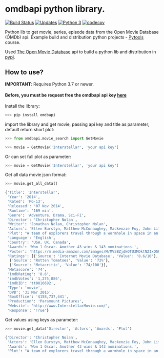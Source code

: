 # omdbapi python library.
[![Build Status](https://travis-ci.org/dubirajara/omdbapi.svg?branch=master)](https://travis-ci.org/dubirajara/omdbapi)
[![Updates](https://pyup.io/repos/github/dubirajara/omdbapi/shield.svg)](https://pyup.io/repos/github/dubirajara/omdbapi/)
[![Python 3](https://pyup.io/repos/github/dubirajara/omdbapi/python-3-shield.svg)](https://pyup.io/repos/github/dubirajara/omdbapi/)
[![codecov](https://codecov.io/gh/dubirajara/omdbapi/branch/master/graph/badge.svg)](https://codecov.io/gh/dubirajara/omdbapi)

Python lib to get movie, series, episode data from the Open Movie Database (OMDb) api.
Example build and distribution python projects - [Pytools](http://www.python.pro.br) course.

Used [The Open Movie Database](http://www.omdbapi.com) api to build a python lib and distribution in [pypi](https://pypi.org/project/omdbapi/).

## How to use? 

**IMPORTANT**: Requires Python 3.7 or newer.

#### Before, you must be request free the omdbapi api key [here](http://www.omdbapi.com/apikey.aspx?__EVENTTARGET=freeAcct&__EVENTARGUMENT=&__LASTFOCUS=&__VIEWSTATE=%2FwEPDwUKLTIwNDY4MTIzNQ9kFgYCAQ9kFgICBw8WAh4HVmlzaWJsZWhkAgIPFgIfAGhkAgMPFgIfAGhkGAEFHl9fQ29udHJvbHNSZXF1aXJlUG9zdEJhY2tLZXlfXxYDBQtwYXRyZW9uQWNjdAUIZnJlZUFjY3QFCGZyZWVBY2N0x0euvR%2FzVv1jLU3mGetH4R3kWtYKWACCaYcfoP1IY8g%3D&__VIEWSTATEGENERATOR=5E550F58&__EVENTVALIDATION=%2FwEdAAU5GG7XylwYou%2BzznFv7FbZmSzhXfnlWWVdWIamVouVTzfZJuQDpLVS6HZFWq5fYpioiDjxFjSdCQfbG0SWduXFd8BcWGH1ot0k0SO7CfuulN6vYN8IikxxqwtGWTciOwQ4e4xie4N992dlfbpyqd1D&at=freeAcct&Email=)

Install the library:
```python
>>> pip install omdbapi
```

import the library and get movie, passing api key and title as parameter, default return short plot:
```python
>>> from omdbapi.movie_search import GetMovie

>>> movie = GetMovie('Interstellar', 'your api key')
```

Or can set full plot as parameter:
```python
>>> movie = GetMovie('Interstellar', 'your api key')
```


Get all data movie json format:
```python
>>> movie.get_all_data()

{'Title': 'Interstellar',
 'Year': '2014',
 'Rated': 'PG-13',
 'Released': '07 Nov 2014',
 'Runtime': '169 min',
 'Genre': 'Adventure, Drama, Sci-Fi',
 'Director': 'Christopher Nolan',
 'Writer': 'Jonathan Nolan, Christopher Nolan',
 'Actors': 'Ellen Burstyn, Matthew McConaughey, Mackenzie Foy, John Lithgow',
 'Plot': "A team of explorers travel through a wormhole in space in an attempt to ensure humanity's survival.",
 'Language': 'English',
 'Country': 'USA, UK, Canada',
 'Awards': 'Won 1 Oscar. Another 43 wins & 143 nominations.',
 'Poster': 'https://m.media-amazon.com/images/M/MV5BZjdkOTU3MDktN2IxOS00OGEyLWFmMjktY2FiMmZkNWIyODZiXkEyXkFqcGdeQXVyMTMxODk2OTU@._V1_SX300.jpg',
 'Ratings': [{'Source': 'Internet Movie Database', 'Value': '8.6/10'},
  {'Source': 'Rotten Tomatoes', 'Value': '72%'},
  {'Source': 'Metacritic', 'Value': '74/100'}],
 'Metascore': '74',
 'imdbRating': '8.6',
 'imdbVotes': '1,275,886',
 'imdbID': 'tt0816692',
 'Type': 'movie',
 'DVD': '31 Mar 2015',
 'BoxOffice': '$158,737,441',
 'Production': 'Paramount Pictures',
 'Website': 'http://www.InterstellarMovie.com/',
 'Response': 'True'}
```

Get values using keys as parameter:
```python
>>> movie.get_data('Director', 'Actors', 'Awards', 'Plot')

{'Director': 'Christopher Nolan',
 'Actors': 'Ellen Burstyn, Matthew McConaughey, Mackenzie Foy, John Lithgow',
 'Awards': 'Won 1 Oscar. Another 43 wins & 143 nominations.',
 'Plot': "A team of explorers travel through a wormhole in space in an attempt to ensure humanity's survival."}
```

